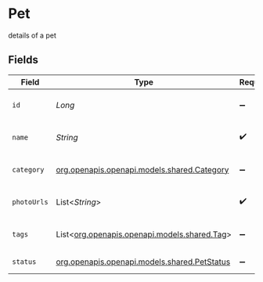 # Pet

details of a pet


## Fields

| Field                                                                            | Type                                                                             | Required                                                                         | Description                                                                      | Example                                                                          |
| -------------------------------------------------------------------------------- | -------------------------------------------------------------------------------- | -------------------------------------------------------------------------------- | -------------------------------------------------------------------------------- | -------------------------------------------------------------------------------- |
| `id`                                                                             | *Long*                                                                           | :heavy_minus_sign:                                                               | unique identifier for a pet                                                      | 123                                                                              |
| `name`                                                                           | *String*                                                                         | :heavy_check_mark:                                                               | name or label for a pet                                                          | doggie                                                                           |
| `category`                                                                       | [org.openapis.openapi.models.shared.Category](../../models/shared/Category.md)   | :heavy_minus_sign:                                                               | details of a cateogry object                                                     |                                                                                  |
| `photoUrls`                                                                      | List<*String*>                                                                   | :heavy_check_mark:                                                               | collection of photo urls                                                         | ["https://www.example.com/image.jpeg"]                                           |
| `tags`                                                                           | List<[org.openapis.openapi.models.shared.Tag](../../models/shared/Tag.md)>       | :heavy_minus_sign:                                                               | collection of pet tag objects                                                    | [{"id":1234,"name":"Hugo"}]                                                      |
| `status`                                                                         | [org.openapis.openapi.models.shared.PetStatus](../../models/shared/PetStatus.md) | :heavy_minus_sign:                                                               | pet status in the store                                                          | pending                                                                          |